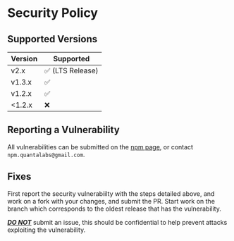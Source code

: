 # Security Policy

## Supported Versions

| Version | Supported          |
| ------- | ------------------ |
| v2.x | ✅ (LTS Release) |
| v1.3.x | ✅ |
| v1.2.x | ✅ |
| <1.2.x | ❌ |
## Reporting a Vulnerability

All vulnerabilities can be submitted on the [npm page](https://npmjs.org/package/@epispot/epijs), or contact `npm.quantalabs@gmail.com`.

## Fixes

First report the security vulnerabiilty with the steps detailed above, and work on a fork with your changes, and submit the PR. Start work on the 
branch which corresponds to the oldest release that has the vulnerability. 

<b><u><i>DO NOT</i></u></b> submit an issue, this should be confidential to help prevent attacks exploiting the vulnerability.
